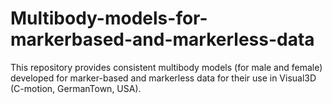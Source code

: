 # Multibody-models-for-markerbased-and-markerless-data

This repository provides consistent multibody models (for male and female) developed for marker-based and markerless data for their use in Visual3D (C-motion, GermanTown, USA). 

